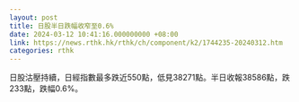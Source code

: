 ```yaml
---
layout: post
title: 日股半日跌幅收窄至0.6%
date: 2024-03-12 10:41:16.000000000 +08:00
link: https://news.rthk.hk/rthk/ch/component/k2/1744235-20240312.htm
categories: rthk
---
```


日股沽壓持續，日經指數最多跌近550點，低見38271點。半日收報38586點，跌233點，跌幅0.6%。

